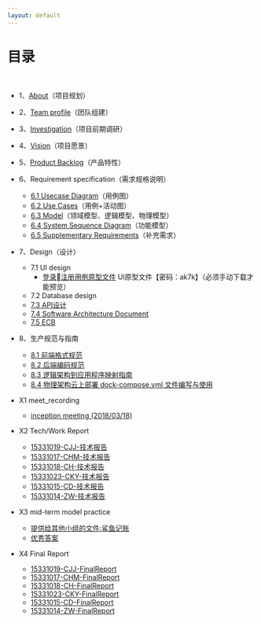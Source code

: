 ```yaml
---
layout: default
---
```


# [](#TOC)目录

&nbsp;&nbsp; 

* 1、[About](01-about)（项目规划）
* 2、[Team profile](02-team-profile)（团队组建）
* 3、[Investigation](04-Investigation)（项目前期调研）
* 4、[Vision](05-Vision)（项目愿景）
* 5、[Product Backlog](06-backlog)（产品特性）
* 6、Requirement specification（需求规格说明）
    - [6.1 Usecase Diagram](07-usecasediagram)（用例图）
    - [6.2 Use Cases](08-usecase)（用例+活动图）
    - [6.3 Model](09-model)（领域模型、逻辑模型、物理模型）
    - [6.4 System Sequence Diagram](11-sequence)（功能模型）
    - [6.5 Supplementary Requirements](12-supplement)（补充需求）
* 7、Design（设计）
    - 7.1 UI design
        - [登录注册用例原型文件](https://pan.baidu.com/s/1LtsWomA5lpZ50qMbJgSygg) UI原型文件【密码：ak7k】（必须手动下载才能预览）
    - 7.2 Database design
    - [7.3 API设计](https://apizza.net/console/project/d219e15359947f0ce7411b7b91fd5668/browse)
    - [7.4 Software Architecture Document](13-architecture)
    - [7.5 ECB](15-BCE)
   
* 8、生产规范与指南
    - [8.1 前端格式规范](https://zhuanlan.zhihu.com/p/20616464)
    - [8.2 后端编码规范](https://blog.csdn.net/qq_31805915/article/details/79951929)
    - [8.3 逻辑架构到应用程序映射指南](16-logical-to-application)
    - [8.4 物理架构云上部署 dock-compose.yml 文件编写与使用](14-docker_compose)
* X1 meet_recording
    - [inception meeting (2018/03/18)](17-meeting)
* X2 Tech/Work Report
    - [15331019-CJJ-技术报告](https://blog.csdn.net/m0_38016385/article/details/79920637)
    - [15331017-CHM-技术报告](https://blog.csdn.net/qq_38121300/article/details/79936182)
    - [15331018-CH-技术报告](https://blog.csdn.net/chenh297/article/details/79933829)
    - [15331023-CKY-技术报告](http://www.cnblogs.com/JerryChan31/p/8809440.html)
    - [15331015-CD-技术报告](https://blog.csdn.net/qq_31805915/article/details/79952007)
    - [15331014-ZW-技术报告](https://mp.csdn.net/postedit/79922310)
* X3 mid-term model practice
     - [提供给其他小组的文件:鲨鱼记账](10-midterm-practice)
     - [优秀答案](https://blog.csdn.net/m0_38088298/article/details/80321397)  
* X4 Final Report
    - [15331019-CJJ-FinalReport](./reports/15331019_report)
    - [15331017-CHM-FinalReport](./reports/15331017_report)
    - [15331018-CH-FinalReport](./reports/report_15331018)
    - [15331023-CKY-FinalReport](reports/FinalReport-JerryChan)
    - [15331015-CD-FinalReport](./reports/15331014_report)
    - [15331014-ZW-FinalReport](./reports/15331015_report)